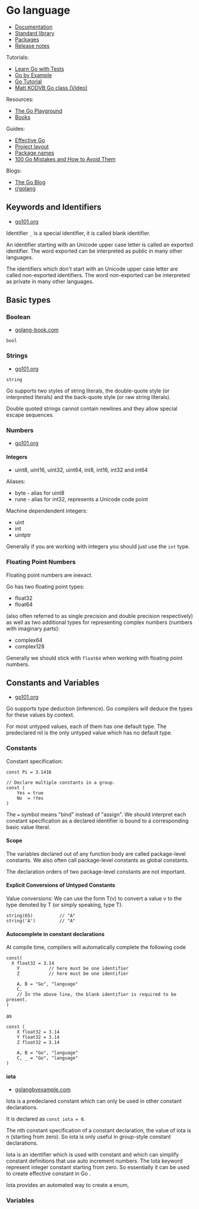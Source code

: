 # Go language

- [Documentation](https://go.dev/doc/)
- [Standard library](https://pkg.go.dev/std)
- [Packages](https://pkg.go.dev/)
- [Release notes](https://go.dev/doc/devel/release)

Tutorials:

- [Learn Go with Tests](https://quii.gitbook.io/learn-go-with-tests/)
- [Go by Example](https://gobyexample.com/)
- [Go Tutorial](https://www.tutorialspoint.com/go/index.htm)
- [Matt KODVB Go class (Video)](https://www.youtube.com/playlist?list=PLoILbKo9rG3skRCj37Kn5Zj803hhiuRK6)

Resources:

- [The Go Playground](https://play.golang.com/)
- [Books](https://github.com/dariubs/GoBooks)

Guides:

- [Effective Go](https://go.dev/doc/effective_go)
- [Project layout](https://github.com/golang-standards/project-layout)
- [Package names](https://go.dev/blog/package-names)
- [100 Go Mistakes and How to Avoid Them](https://github.com/teivah/100-go-mistakes)

Blogs:

- [The Go Blog](https://go.dev/blog/)
- [r/golang](https://www.reddit.com/r/golang/)

## Keywords and Identifiers

- [go101.org](https://go101.org/article/keywords-and-identifiers.html)

Identifier `_` is a special identifier, it is called blank identifier.

An identifier starting with an Unicode upper case letter is called an exported identifier. The word exported can be
interpreted as public in many other languages.

The identifiers which don't start with an Unicode upper case letter are called non-exported identifiers. The word
non-exported can be interpreted as private in many other languages.

## Basic types

### Boolean

- [golang-book.com](https://www.golang-book.com/books/intro/3#section3)

`bool`

### Strings

- [go101.org](https://go101.org/article/string.html)

`string`

Go supports two styles of string literals, the double-quote style (or interpreted literals) and the back-quote style (or
raw string literals).

Double quoted strings cannot contain newlines and they allow special escape sequences.

### Numbers

- [go101.org](https://go101.org/article/basic-types-and-value-literals.html)

#### Integers

- uint8, uint16, uint32, uint64, int8, int16, int32 and int64

Aliases:

- byte - alias for uint8
- rune - alias for int32, represents a Unicode code point

Machine dependendent integers:

- uint
- int
- uintptr

Generally if you are working with integers you should just use the `int` type.

### Floating Point Numbers

Floating point numbers are inexact.

Go has two floating point types:

- float32
- float64

(also often referred to as single precision and double precision respectively) as well as two additional types for
representing complex numbers (numbers with imaginary parts):

- complex64
- complex128

Generally we should stick with `float64` when working with floating point numbers.

## Constants and Variables

- [go101.org](https://go101.org/article/constants-and-variables.html)

Go supports type deduction (inference). Go compilers will deduce the types for these values by context.

For most untyped values, each of them has one default type. The predeclared nil is the only untyped value which has no
default type.

### Constants

Constant specification:

```golang
const Pi = 3.1416

// Declare multiple constants in a group.
const (
	Yes = true
	No  = !Yes
)
```

The `=` symbol means "bind" instead of "assign". We should interpret each constant specification as a declared identifier
is bound to a corresponding basic value literal.

#### Scope

The variables declared out of any function body are called package-level constants. We also often call package-level
constants as global constants.

The declaration orders of two package-level constants are not important.

#### Explicit Conversions of Untyped Constants

Value conversions: We can use the form T(v) to convert a value v to the type denoted by T (or simply speaking, type T).

```golang
string(65)          // "A"
string('A')         // "A"
```

#### Autocomplete in constant declarations

At compile time, compilers will automatically complete the following code

```golang
const(
  X float32 = 3.14
	Y           // here must be one identifier
	Z           // here must be one identifier

	A, B = "Go", "language"
	C, _
	// In the above line, the blank identifier is required to be present.
)
```

as

```golang
const (
	X float32 = 3.14
	Y float32 = 3.14
	Z float32 = 3.14

	A, B = "Go", "language"
	C, _ = "Go", "language"
)
```

#### iota

- [golangbyexample.com](https://golangbyexample.com/iota-in-golang/)

Iota is a predeclared constant which can only be used in other constant declarations.

It is declared as `const iota = 0`.

The nth constant specification of a constant declaration, the value of iota is n (starting from zero). So iota is only
useful in group-style constant declarations.

Iota is an identifier which is used with constant and which can simplify constant definitions that use auto increment
numbers. The Iota keyword represent integer constant starting from zero. So essentially it can be used to create
effective constant in Go .

Iota provides an automated way to create a enum,

### Variables

